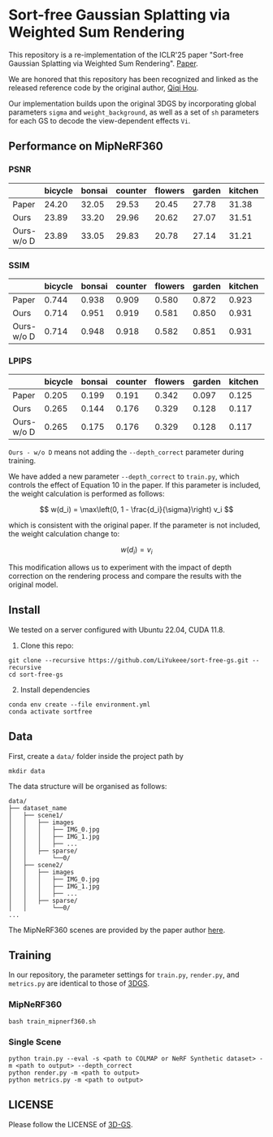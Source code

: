 # Sort-free Gaussian Splatting via Weighted Sum Rendering



This repository is a re-implementation of the ICLR'25 paper "Sort-free Gaussian Splatting via Weighted Sum Rendering". [Paper](https://arxiv.org/pdf/2410.18931).

We are honored that this  repository has been recognized and linked as the released  reference code by the original author, [Qiqi Hou](https://hqqxyy.github.io/).

Our implementation builds upon the original 3DGS by incorporating global parameters `sigma` and `weight_background`, as well as a set of `sh` parameters for each GS to decode the view-dependent effects `Vi`.

## Performance on MipNeRF360 

### PSNR

|            | bicycle | bonsai | counter | flowers | garden | kitchen | room  | stump | treehill | AVG   |
| ---------- | ------- | ------ | ------- | ------- | ------ | ------- | ----- | ----- | -------- | ----- |
| Paper      | 24.20   | 32.05  | 29.53   | 20.45   | 27.78  | 31.38   | 31.93 | 25.39 | 22.01    | 27.19 |
| Ours       | 23.89   | 33.20  | 29.96   | 20.62   | 27.07  | 31.51   | 32.35 | 24.79 | 21.49    | 27.21 |
| Ours-w/o D | 23.89   | 33.05  | 29.83   | 20.78   | 27.14  | 31.21   | 31.65 | 24.90 | 21.61    | 27.12 |

### SSIM

|            | bicycle | bonsai | counter | flowers | garden | kitchen | room  | stump | treehill | AVG   |
| ---------- | ------- | ------ | ------- | ------- | ------ | ------- | ----- | ----- | -------- | ----- |
| Paper      | 0.744   | 0.938  | 0.909   | 0.580   | 0.872  | 0.923   | 0.925 | 0.728 | 0.614    | 0.804 |
| Ours       | 0.714   | 0.951  | 0.919   | 0.581   | 0.850  | 0.931   | 0.930 | 0.708 | 0.620    | 0.800 |
| Ours-w/o D | 0.714   | 0.948  | 0.918   |	0.582 	| 0.851  |0.931    | 0.929 |0.713  | 0.622    | 0.801 |

### LPIPS

|            | bicycle | bonsai | counter | flowers | garden | kitchen | room  | stump | treehill | AVG   |
| ---------- | ------- | ------ | ------- | ------- | ------ | ------- | ----- | ----- | -------- | ----- |
| Paper      | 0.205   | 0.199  | 0.191   | 0.342   | 0.097  | 0.125   | 0.197 | 0.235 | 0.311    | 0.211 |
| Ours       | 0.265   | 0.144  | 0.176   | 0.329   | 0.128  | 0.117   | 0.190 | 0.275 | 0.347    | 0.219 |
| Ours-w/o D | 0.265   | 0.175  | 0.176   | 0.329   | 0.128  | 0.117   | 0.190 | 0.272 | 0.344    | 0.222 |


`Ours - w/o D` means not adding the `--depth_correct` parameter during training.

We have added a new parameter `--depth_correct` to `train.py`, which controls the effect of Equation 10 in the paper. If this parameter is included, the weight calculation is performed as follows:

$$
w(d_i) = \max\left(0, 1 - \frac{d_i}{\sigma}\right) v_i
$$

which is consistent with the original paper. If the parameter is not included, the weight calculation change to:

$$
w(d_i) = v_i
$$

This modification allows us to experiment with the impact of depth correction on the rendering process and compare the results with the original model.

## Install

We tested on a server configured with Ubuntu 22.04, CUDA 11.8. 

1. Clone this repo:

```
git clone --recursive https://github.com/LiYukeee/sort-free-gs.git --recursive
cd sort-free-gs
```

2. Install dependencies

```
conda env create --file environment.yml
conda activate sortfree
```

## Data

First, create a ``data/`` folder inside the project path by

```
mkdir data
```

The data structure will be organised as follows:

```
data/
├── dataset_name
│   ├── scene1/
│   │   ├── images
│   │   │   ├── IMG_0.jpg
│   │   │   ├── IMG_1.jpg
│   │   │   ├── ...
│   │   ├── sparse/
│   │       └──0/
│   ├── scene2/
│   │   ├── images
│   │   │   ├── IMG_0.jpg
│   │   │   ├── IMG_1.jpg
│   │   │   ├── ...
│   │   ├── sparse/
│   │       └──0/
...
```

The MipNeRF360 scenes are provided by the paper author [here](https://jonbarron.info/mipnerf360/).

## Training

In our repository, the parameter settings for `train.py`, `render.py`, and `metrics.py` are identical to those of [3DGS](https://github.com/graphdeco-inria/gaussian-splatting). 

### MipNeRF360

```shell
bash train_mipnerf360.sh
```

### Single Scene

```shell
python train.py --eval -s <path to COLMAP or NeRF Synthetic dataset> -m <path to output> --depth_correct
python render.py -m <path to output>
python metrics.py -m <path to output>
```

## LICENSE

Please follow the LICENSE of [3D-GS](https://github.com/graphdeco-inria/gaussian-splatting).
